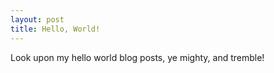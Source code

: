 ```yaml
---
layout: post
title: Hello, World!
---
```


Look upon my hello world blog posts, ye mighty, and tremble!
